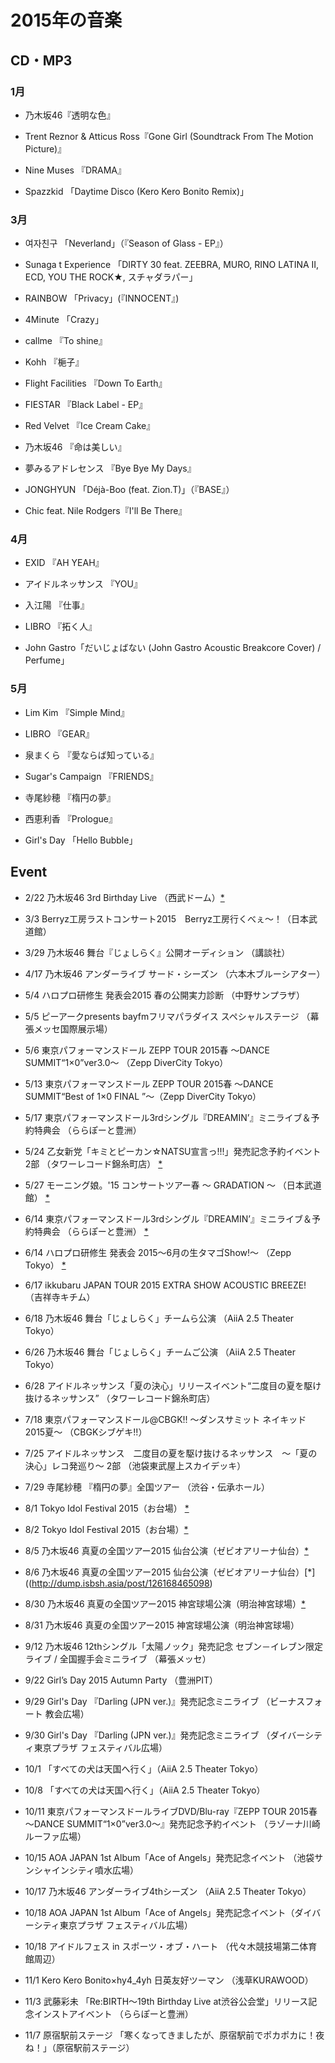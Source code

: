# 2015年の音楽

## CD・MP3

### 1月

- 乃木坂46『透明な色』


- Trent Reznor & Atticus Ross『Gone Girl (Soundtrack From The Motion Picture)』


- Nine Muses 『DRAMA』


- Spazzkid 「Daytime Disco (Kero Kero Bonito Remix)」

### 3月

- 여자친구 「Neverland」（『Season of Glass - EP』）


- Sunaga t Experience 「DIRTY 30 feat. ZEEBRA, MURO, RINO LATINA II, ECD, YOU THE ROCK★, スチャダラパー」


- RAINBOW 「Privacy」(『INNOCENT』)


- 4Minute 「Crazy」


- callme 『To shine』


- Kohh 『梔子』


- Flight Facilities 『Down To Earth』


- FIESTAR 『Black Label - EP』


- Red Velvet 『Ice Cream Cake』


- 乃木坂46 『命は美しい』


- 夢みるアドレセンス 『Bye Bye My Days』


- JONGHYUN 「Déjà-Boo (feat. Zion.T)」（『BASE』）


- Chic feat. Nile Rodgers『I'll Be There』

### 4月

- EXID 『AH YEAH』


- アイドルネッサンス 『YOU』


- 入江陽 『仕事』


- LIBRO 『拓く人』


- John Gastro「だいじょばない (John Gastro Acoustic Breakcore Cover) / Perfume」

### 5月

- Lim Kim 『Simple Mind』


- LIBRO 『GEAR』


- 泉まくら 『愛ならば知っている』


- Sugar's Campaign 『FRIENDS』


- 寺尾紗穂 『楕円の夢』


- 西恵利香 『Prologue』


- Girl's Day 「Hello Bubble」

## Event

- 2/22 乃木坂46 3rd Birthday Live （西武ドーム）[*](http://dump.isbsh.asia/post/111876633968)


- 3/3 Berryz工房ラストコンサート2015　Berryz工房行くべぇ～！（日本武道館）


- 3/29 乃木坂46 舞台『じょしらく』公開オーディション （講談社）


- 4/17 乃木坂46 アンダーライブ サード・シーズン （六本木ブルーシアター）


- 5/4 ハロプロ研修生 発表会2015 春の公開実力診断 （中野サンプラザ）


- 5/5 ピーアークpresents bayfmフリマパラダイス スペシャルステージ （幕張メッセ国際展示場）


- 5/6 東京パフォーマンスドール ZEPP TOUR 2015春 ～DANCE SUMMIT“1×0”ver3.0～ （Zepp DiverCity Tokyo）


- 5/13 東京パフォーマンスドール ZEPP TOUR 2015春 〜DANCE SUMMIT“Best of 1×0 FINAL ”〜（Zepp DiverCity Tokyo）


- 5/17 東京パフォーマンスドール3rdシングル『DREAMIN’』ミニライブ＆予約特典会 （ららぽーと豊洲）


- 5/24 乙女新党「キミとピーカン☆NATSU宣言っ!!!」発売記念予約イベント 2部 （タワーレコード錦糸町店） [*](http://dump.isbsh.asia/post/119777450358)


- 5/27 モーニング娘。'15 コンサートツアー春 ～ GRADATION ～ （日本武道館） [*](http://dump.isbsh.asia/post/120030138578)


- 6/14 東京パフォーマンスドール3rdシングル『DREAMIN’』ミニライブ＆予約特典会 （ららぽーと豊洲） [*](http://dump.isbsh.asia/post/121518443973)


- 6/14 ハロプロ研修生 発表会 2015～6月の生タマゴShow!～ （Zepp Tokyo） [*](http://dump.isbsh.asia/post/121518443973)


- 6/17 ikkubaru JAPAN TOUR 2015 EXTRA SHOW  ACOUSTIC BREEZE! （吉祥寺キチム）


- 6/18 乃木坂46 舞台「じょしらく」チームら公演 （AiiA 2.5 Theater Tokyo）


- 6/26 乃木坂46 舞台「じょしらく」チームご公演 （AiiA 2.5 Theater Tokyo）


- 6/28 アイドルネッサンス「夏の決心」リリースイベント“二度目の夏を駆け抜けるネッサンス” （タワーレコード錦糸町店）


- 7/18 東京パフォーマンスドール@CBGK!! ～ダンスサミット ネイキッド2015夏～ （CBGKシブゲキ!!）


- 7/25 アイドルネッサンス　二度目の夏を駆け抜けるネッサンス　～「夏の決心」レコ発巡り～ 2部 （池袋東武屋上スカイデッキ）


- 7/29 寺尾紗穂 『楕円の夢』全国ツアー （渋谷・伝承ホール）


- 8/1 Tokyo Idol Festival 2015（お台場） [*](http://dump.isbsh.asia/post/126168206083)


- 8/2 Tokyo Idol Festival 2015（お台場）[*](http://dump.isbsh.asia/post/126168206083)


- 8/5 乃木坂46 真夏の全国ツアー2015 仙台公演（ゼビオアリーナ仙台）[*](http://dump.isbsh.asia/post/126168465098)


- 8/6 乃木坂46 真夏の全国ツアー2015 仙台公演（ゼビオアリーナ仙台）[*]((http://dump.isbsh.asia/post/126168465098)
- 8/30 乃木坂46 真夏の全国ツアー2015 神宮球場公演（明治神宮球場）[*](http://dump.isbsh.asia/post/127958417473)
- 8/31 乃木坂46 真夏の全国ツアー2015 神宮球場公演（明治神宮球場）
- 9/12 乃木坂46 12thシングル「太陽ノック」発売記念 セブン－イレブン限定ライブ / 全国握手会ミニライブ （幕張メッセ）
- 9/22 Girl’s Day 2015 Autumn Party （豊洲PIT）
- 9/29 Girl's Day 『Darling (JPN ver.)』発売記念ミニライブ  （ビーナスフォート 教会広場）
- 9/30 Girl's Day 『Darling (JPN ver.)』発売記念ミニライブ  （ダイバーシティ東京プラザ  フェスティバル広場）
- 10/1 「すべての犬は天国へ行く」（AiiA 2.5 Theater Tokyo）
- 10/8 「すべての犬は天国へ行く」（AiiA 2.5 Theater Tokyo）
- 10/11 東京パフォーマンスドールライブDVD/Blu-ray『ZEPP TOUR 2015春～DANCE SUMMIT“1×0”ver3.0～』発売記念予約イベント （ラゾーナ川崎 ルーファ広場）				
- 10/15 AOA  JAPAN 1st Album「Ace of Angels」発売記念イベント （池袋サンシャインシティ噴水広場）
- 10/17 乃木坂46 アンダーライブ4thシーズン （AiiA 2.5 Theater Tokyo）
- 10/18 AOA  JAPAN 1st Album「Ace of Angels」発売記念イベント（ダイバーシティ東京プラザ  フェスティバル広場）
- ​10/18 アイドルフェス in スポーツ・オブ・ハート （代々木競技場第二体育館周辺）
- 11/1 Kero Kero Bonito×hy4_4yh 日英友好ツーマン （浅草KURAWOOD）
- 11/3 武藤彩未 「Re:BIRTH～19th Birthday Live at渋谷公会堂」リリース記念インストアイベント （ららぽーと豊洲）
- 11/7 原宿駅前ステージ 「寒くなってきましたが、原宿駅前でポカポカに！夜ね！」（原宿駅前ステージ）